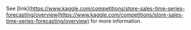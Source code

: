 See [link](https://www.kaggle.com/competitions/store-sales-time-series-forecasting/overview(https://www.kaggle.com/competitions/store-sales-time-series-forecasting/overview) for more information.